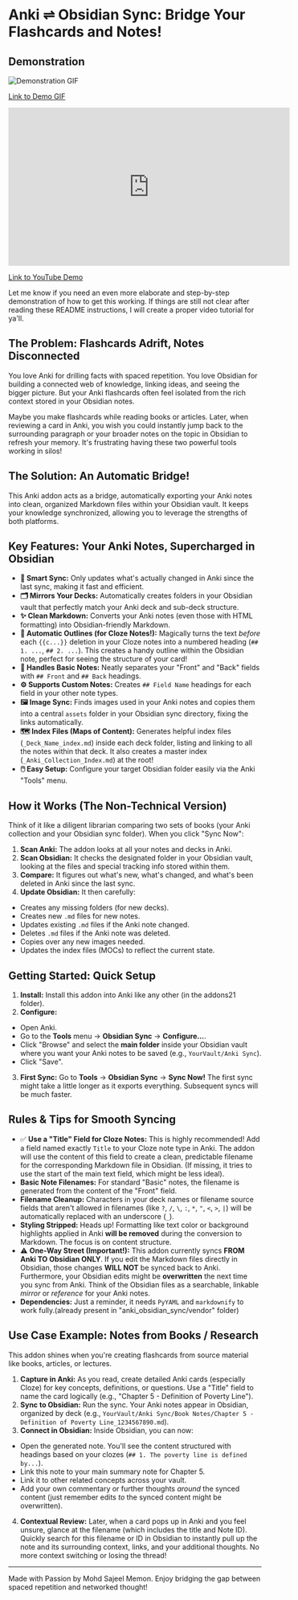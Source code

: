 # Anki ⇌ Obsidian Sync: Bridge Your Flashcards and Notes!

## Demonstration

![Demonstration GIF](demo.gif)

[Link to Demo GIF](demo.gif)

<iframe width="560" height="315" src="https://www.youtube.com/embed/LcsV0cqd-6Y" title="YouTube video player" frameborder="0" allow="accelerometer; autoplay; clipboard-write; encrypted-media; gyroscope; picture-in-picture; web-share" referrerpolicy="strict-origin-when-cross-origin" allowfullscreen></iframe>

[Link to YouTube Demo](https://youtu.be/LcsV0cqd-6Y)

Let me know if you need an even more elaborate and step-by-step demonstration of how to get this working. If things are still not clear after reading these README instructions, I will create a proper video tutorial for ya'll.

## The Problem: Flashcards Adrift, Notes Disconnected

You love Anki for drilling facts with spaced repetition. You love Obsidian for building a connected web of knowledge, linking ideas, and seeing the bigger picture. But your Anki flashcards often feel isolated from the rich context stored in your Obsidian notes.

Maybe you make flashcards while reading books or articles. Later, when reviewing a card in Anki, you wish you could instantly jump back to the surrounding paragraph or your broader notes on the topic in Obsidian to refresh your memory. It's frustrating having these two powerful tools working in silos!

## The Solution: An Automatic Bridge!

This Anki addon acts as a bridge, automatically exporting your Anki notes into clean, organized Markdown files within your Obsidian vault. It keeps your knowledge synchronized, allowing you to leverage the strengths of both platforms.

## Key Features: Your Anki Notes, Supercharged in Obsidian

- **🧠 Smart Sync:** Only updates what's actually changed in Anki since the last sync, making it fast and efficient.
- **🗂️ Mirrors Your Decks:** Automatically creates folders in your Obsidian vault that perfectly match your Anki deck and sub-deck structure.
- **✨ Clean Markdown:** Converts your Anki notes (even those with HTML formatting) into Obsidian-friendly Markdown.
- **📝 Automatic Outlines (for Cloze Notes!):** Magically turns the text *before* each `{{c...}}` deletion in your Cloze notes into a numbered heading (`## 1. ...`, `## 2. ...`). This creates a handy outline within the Obsidian note, perfect for seeing the structure of your card!
- **📄 Handles Basic Notes:** Neatly separates your "Front" and "Back" fields with `## Front` and `## Back` headings.
- **⚙️ Supports Custom Notes:** Creates `## Field Name` headings for each field in your other note types.
- **🖼️ Image Sync:** Finds images used in your Anki notes and copies them into a central `assets` folder in your Obsidian sync directory, fixing the links automatically.
- **🗺️ Index Files (Maps of Content):** Generates helpful index files (`_Deck_Name_index.md`) inside each deck folder, listing and linking to all the notes within that deck. It also creates a master index (`_Anki_Collection_Index.md`) at the root!
- **🖱️ Easy Setup:** Configure your target Obsidian folder easily via the Anki "Tools" menu.

## How it Works (The Non-Technical Version)

Think of it like a diligent librarian comparing two sets of books (your Anki collection and your Obsidian sync folder). When you click "Sync Now":

1. **Scan Anki:** The addon looks at all your notes and decks in Anki.
2. **Scan Obsidian:** It checks the designated folder in your Obsidian vault, looking at the files and special tracking info stored within them.
3. **Compare:** It figures out what's new, what's changed, and what's been deleted in Anki since the last sync.
4. **Update Obsidian:** It then carefully:
  - Creates any missing folders (for new decks).
  - Creates new `.md` files for new notes.
  - Updates existing `.md` files if the Anki note changed.
  - Deletes `.md` files if the Anki note was deleted.
  - Copies over any new images needed.
  - Updates the index files (MOCs) to reflect the current state.

## Getting Started: Quick Setup

1. **Install:** Install this addon into Anki like any other (in the addons21 folder).
2. **Configure:**
  - Open Anki.
  - Go to the **Tools** menu -> **Obsidian Sync** -> **Configure...**.
  - Click "Browse" and select the **main folder** inside your Obsidian vault where you want your Anki notes to be saved (e.g., `YourVault/Anki Sync`).
  - Click "Save".
3. **First Sync:** Go to **Tools** -> **Obsidian Sync** -> **Sync Now!** The first sync might take a little longer as it exports everything. Subsequent syncs will be much faster.

## Rules & Tips for Smooth Syncing

- ✅ **Use a "Title" Field for Cloze Notes:** This is highly recommended! Add a field named exactly `Title` to your Cloze note type in Anki. The addon will use the content of this field to create a clean, predictable filename for the corresponding Markdown file in Obsidian. (If missing, it tries to use the start of the main text field, which might be less ideal).
- **Basic Note Filenames:** For standard "Basic" notes, the filename is generated from the content of the "Front" field.
- **Filename Cleanup:** Characters in your deck names or filename source fields that aren't allowed in filenames (like `?`, `/`, `\`, `:`, `*`, `"`, `<`, `>`, `|`) will be automatically replaced with an underscore (`_`).
- **Styling Stripped:** Heads up! Formatting like text color or background highlights applied in Anki **will be removed** during the conversion to Markdown. The focus is on content structure.
- ⚠️ **One-Way Street (Important!):** This addon currently syncs **FROM Anki TO Obsidian ONLY**. If you edit the Markdown files directly in Obsidian, those changes **WILL NOT** be synced back to Anki. Furthermore, your Obsidian edits might be **overwritten** the next time you sync from Anki. Think of the Obsidian files as a searchable, linkable *mirror* or *reference* for your Anki notes.
- **Dependencies:** Just a reminder, it needs `PyYAML` and `markdownify` to work fully.(already present in "anki_obsidian_sync/vendor" folder)

## Use Case Example: Notes from Books / Research

This addon shines when you're creating flashcards from source material like books, articles, or lectures.

1. **Capture in Anki:** As you read, create detailed Anki cards (especially Cloze) for key concepts, definitions, or questions. Use a "Title" field to name the card logically (e.g., "Chapter 5 - Definition of Poverty Line").
2. **Sync to Obsidian:** Run the sync. Your Anki notes appear in Obsidian, organized by deck (e.g., `YourVault/Anki Sync/Book Notes/Chapter 5 - Definition of Poverty Line_1234567890.md`).
3. **Connect in Obsidian:** Inside Obsidian, you can now:
  - Open the generated note. You'll see the content structured with headings based on your clozes (`## 1. The poverty line is defined by...`).
  - Link this note to your main summary note for Chapter 5.
  - Link it to other related concepts across your vault.
  - Add your own commentary or further thoughts *around* the synced content (just remember edits *to* the synced content might be overwritten).
4. **Contextual Review:** Later, when a card pops up in Anki and you feel unsure, glance at the filename (which includes the title and Note ID). Quickly search for this filename or ID in Obsidian to instantly pull up the note and its surrounding context, links, and your additional thoughts. No more context switching or losing the thread!

---

Made with Passion by Mohd Sajeel Memon.
Enjoy bridging the gap between spaced repetition and networked thought!